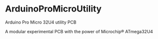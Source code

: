 # ArduinoProMicroUtility
Arduino Pro Micro 32U4 utility PCB

A modular experimental PCB with the power of Microchip® ATmega32U4

